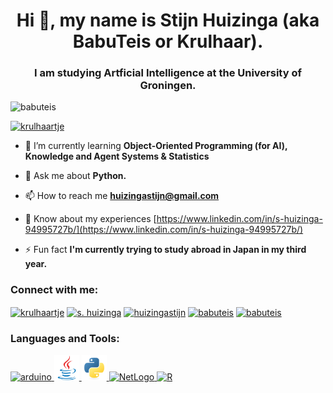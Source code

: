 <h1 align="center">Hi 👋, my name is Stijn Huizinga (aka BabuTeis or Krulhaar).</h1>
<h3 align="center">I am studying Artficial Intelligence at the University of Groningen.</h3>

<p align="left"> <img src="https://komarev.com/ghpvc/?username=babuteis&label=Profile%20views&color=0e75b6&style=flat" alt="babuteis" /> </p>

<p align="left"> <a href="https://twitter.com/krulhaartje" target="blank"><img src="https://img.shields.io/twitter/follow/krulhaartje?logo=twitter&style=for-the-badge" alt="krulhaartje" /></a> </p>

- 🌱 I’m currently learning **Object-Oriented Programming (for AI), Knowledge and Agent Systems & Statistics**

- 💬 Ask me about **Python.**

- 📫 How to reach me **huizingastijn@gmail.com**

- 📄 Know about my experiences [https://www.linkedin.com/in/s-huizinga-94995727b/](https://www.linkedin.com/in/s-huizinga-94995727b/)

- ⚡ Fun fact **I'm currently trying to study abroad in Japan in my third year.**

<h3 align="left">Connect with me:</h3>
<p align="left">
<a href="https://twitter.com/krulhaartje" target="blank"><img align="center" src="https://raw.githubusercontent.com/rahuldkjain/github-profile-readme-generator/master/src/images/icons/Social/twitter.svg" alt="krulhaartje" height="30" width="40" /></a>
<a href="https://linkedin.com/in/s. huizinga" target="blank"><img align="center" src="https://raw.githubusercontent.com/rahuldkjain/github-profile-readme-generator/master/src/images/icons/Social/linked-in-alt.svg" alt="s. huizinga" height="30" width="40" /></a>
<a href="https://instagram.com/huizingastijn" target="blank"><img align="center" src="https://raw.githubusercontent.com/rahuldkjain/github-profile-readme-generator/master/src/images/icons/Social/instagram.svg" alt="huizingastijn" height="30" width="40" /></a>
<a href="https://www.leetcode.com/babuteis" target="blank"><img align="center" src="https://raw.githubusercontent.com/rahuldkjain/github-profile-readme-generator/master/src/images/icons/Social/leet-code.svg" alt="babuteis" height="30" width="40" /></a>
<a href="https://discord.gg/babuteis" target="blank"><img align="center" src="https://raw.githubusercontent.com/rahuldkjain/github-profile-readme-generator/master/src/images/icons/Social/discord.svg" alt="babuteis" height="30" width="40" /></a>
</p>

<h3 align="left">Languages and Tools:</h3>
<p align="left"> 
  <a href="https://www.arduino.cc/" target="_blank" rel="noreferrer"> 
    <img src="https://cdn.worldvectorlogo.com/logos/arduino-1.svg" alt="arduino" width="40" height="40"/> 
  </a> 
  <a href="https://www.java.com" target="_blank" rel="noreferrer"> 
    <img src="https://raw.githubusercontent.com/devicons/devicon/master/icons/java/java-original.svg" alt="java" width="40" height="40"/> 
  </a> 
  <a href="https://www.python.org" target="_blank" rel="noreferrer"> 
    <img src="https://raw.githubusercontent.com/devicons/devicon/master/icons/python/python-original.svg" alt="python" width="40" height="40"/> 
  </a> 
  <a href="https://ccl.northwestern.edu/netlogo/" target="_blank" rel="noreferrer"> 
    <img src="https://netlogoweb.org/assets/images/desktopicon.png" alt="NetLogo" width="40" height="40"/> 
  </a> 
  <a href="https://ccl.northwestern.edu/netlogo/" target="_blank" rel="noreferrer"> 
    <img src="https://upload.wikimedia.org/wikipedia/commons/thumb/1/1b/R_logo.svg/1200px-R_logo.svg.png" alt="R" width="40" height="40"/> 
  </a> 
</p>
